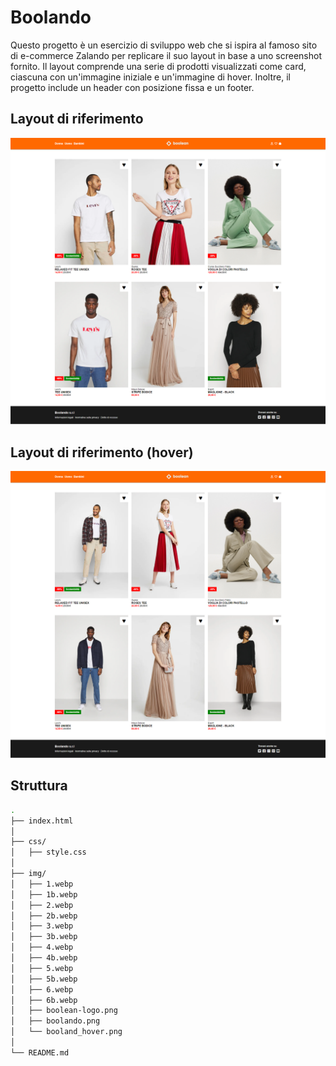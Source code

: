 # Boolando

Questo progetto è un esercizio di sviluppo web che si ispira al famoso sito di e-commerce Zalando per replicare il suo layout in base a uno screenshot fornito. Il layout comprende una serie di prodotti visualizzati come card, ciascuna con un'immagine iniziale e un'immagine di hover. Inoltre, il progetto include un header con posizione fissa e un footer.

## Layout di riferimento

![Layout di riferimento](img/boolando.png)

## Layout di riferimento (hover)

![Layout di riferimento hover](img/boolando_hover.png)

## Struttura

```bash
.
├── index.html
│
├── css/
│   ├── style.css
│
├── img/
│   ├── 1.webp
│   ├── 1b.webp
│   ├── 2.webp
│   ├── 2b.webp
│   ├── 3.webp
│   ├── 3b.webp
│   ├── 4.webp
│   ├── 4b.webp
│   ├── 5.webp
│   ├── 5b.webp
│   ├── 6.webp
│   ├── 6b.webp
│   ├── boolean-logo.png
│   ├── boolando.png
│   └── booland_hover.png
│
└── README.md
```
